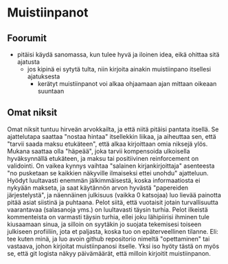 
# Muistiinpanot

## Foorumit
- pitäisi käydä sanomassa, kun tulee hyvä ja iloinen idea, eikä ohittaa sitä ajatusta
	- jos kipinä ei sytytä tulta, niin kirjoita ainakin muistiinpano itsellesi ajatuksesta
		- kerätyt muistiinpanot voi alkaa ohjaamaan ajan mittaan oikeaan suuntaan

## Omat niksit
Omat niksit tuntuu hirveän arvokkailta, ja että niitä pitäisi pantata itsellä.
Se ajattelutapa saattaa "nostaa hintaa" itsellekkin liikaa, ja aiheuttaa sen, että "tarvii saada maksu etukäteen", että alkaa kirjoittaan omia niksejä ylös.
Mukana saattaa olla "häpeää", joka tarvii kompensoida ulkoisella hyväksynnällä etukäteen, ja maksu tai positiivinen reinforcement on validointi.
On vaikea kynnys vaihtaa "salainen kirjankirjoittaja" asenteesta "no pusketaan se kaikkien näkyville ilmaiseksi ettei unohdu" ajatteluun.
Hyödyt luultavasti enemmän jälkimmäisestä, koska informaatiosta ei nykyään makseta, ja saat käytännön arvon hyvästä "papereiden järjestelystä", ja näennäinen julkisuus (vaikka 0 katsojaa) luo lievää painotta pitää asiat siistinä ja puhtaana.
Pelot siitä, että vuotaisit jotain turvallisuutta vaarantavaa (salasanoja yms.) on luultavasti täysin turhia.
Pelot ilkeistä kommenteista on varmasti täysin turhia, ellei joku lähipiirisi ihminen tule kiusaamaan sinua, ja silloin on syytäkin jo suojata tekemisesi toiseen julkiseen profiiliin, jota et paljasta, koska tuo on epäterveellinen tilanne.
Eli: tee kuten minä, ja luo avoin github repositorio nimeltä "opettaminen" tai vastaava, johon kirjoitat muistiinpanosi itselle.
Yksi iso hyöty tästä on myös se, että git logista näkyy päivämäärät, että milloin kirjoitit muistiinpanon.
